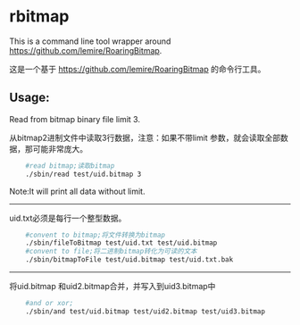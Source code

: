rbitmap
=======
This is a command line tool wrapper around https://github.com/lemire/RoaringBitmap.

这是一个基于 https://github.com/lemire/RoaringBitmap 的命令行工具。

Usage:
------
Read from bitmap binary file limit 3.

从bitmap2进制文件中读取3行数据，注意：如果不带limit 参数，就会读取全部数据，那可能非常庞大。

```bash
	#read bitmap;读取bitmap
	./sbin/read test/uid.bitmap 3
```

Note:It will print all data without limit.

------
uid.txt必须是每行一个整型数据。

```bash
	#convent to bitmap;将文件转换为bitmap
	./sbin/fileToBitmap test/uid.txt test/uid.bitmap
	#convent to file;将二进制bitmap转化为可读的文本
	./sbin/bitmapToFile test/uid.bitmap test/uid.txt.bak
```

-----
将uid.bitmap 和uid2.bitmap合并，并写入到uid3.bitmap中

```bash
	#and or xor;
	./sbin/and test/uid.bitmap test/uid2.bitmap test/uid3.bitmap
```
